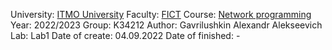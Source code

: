 University: [ITMO University](https://itmo.ru/ru/)
Faculty: [FICT](https://fict.itmo.ru)
Course: [Network programming](https://github.com/itmo-ict-faculty/network-programming)
Year: 2022/2023
Group: K34212
Author: Gavrilushkin Alexandr Alekseevich
Lab: Lab1
Date of create: 04.09.2022
Date of finished: -